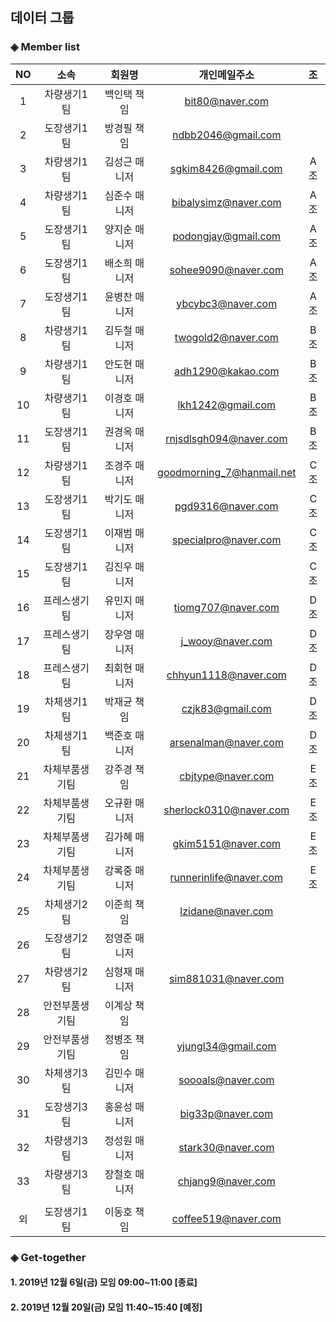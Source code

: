 ## 데이터 그룹

### ◈ Member list

|NO  |     소속 | 회원명 | 개인메일주소         | 조  |
|:--:|:--------:|:-----:|:-------------------:|:---:|
|1   | 차량생기1팀|     백인택 책임|     bit80@naver.com           |     |
|2   | 도장생기1팀|     방경필 책임|     ndbb2046@gmail.com        |     |
|3   | 차량생기1팀|     김성근 매니저|   sgkim8426@gmail.com       | A조 |
|4   | 차량생기1팀|     심준수 매니저|   bibalysimz@naver.com      | A조 |
|5   | 도장생기1팀|     양지순 매니저|   podongjay@gmail.com       | A조 |
|6   | 도장생기1팀|     배소희 매니저|   sohee9090@naver.com       | A조 |
|7   | 도장생기1팀|     윤병찬 매니저|   ybcybc3@naver.com         | A조 |
|8   | 차량생기1팀|     김두철 매니저|   twogold2@naver.com        | B조 |
|9   | 차량생기1팀|     안도현 매니저|   adh1290@kakao.com         | B조 |
|10  | 차량생기1팀|     이경호 매니저|   lkh1242@gmail.com         | B조 |
|11  | 도장생기1팀|     권경옥 매니저|   rnjsdlsgh094@naver.com    | B조 |
|12  | 차량생기1팀|     조경주 매니저|   goodmorning_7@hanmail.net | C조 |
|13  | 도장생기1팀|     박기도 매니저|   pgd9316@naver.com         | C조 |
|14  | 도장생기1팀|     이재범 매니저|   specialpro@naver.com      | C조 |
|15  | 도장생기1팀|     김진우 매니저|                             | C조 |
|16  | 프레스생기팀|    유민지 매니저|   tiomg707@naver.com        | D조 |
|17  | 프레스생기팀|    장우영 매니저|   j_wooy@naver.com          | D조 |
|18  | 프레스생기팀|    최회현 매니저|   chhyun1118@naver.com      | D조 |
|19  | 차체생기1팀|     박재균 책임  |   czjk83@gmail.com          | D조 |
|20  | 차체생기1팀|     백준호 매니저|   arsenalman@naver.com      | D조 |
|21  | 차체부품생기팀|  강주경 책임  |   cbjtype@naver.com         | E조 |
|22  | 차체부품생기팀|  오규환 매니저|   sherlock0310@naver.com    | E조 |
|23  | 차체부품생기팀|  김가혜 매니저|   gkim5151@naver.com        | E조 |
|24  | 차체부품생기팀|  강록중 매니저|   runnerinlife@naver.com    | E조 |
|25  | 차체생기2팀   |  이준희 책임  |  lzidane@naver.com          |    |
|26  | 도장생기2팀   |  정영준 매니저|                             |  |
|27  | 차량생기2팀   |  심형재 매니저|   sim881031@naver.com       |  |
|28  | 안전부품생기팀|  이계상 책임  |                             |  |
|29  | 안전부품생기팀|  정병조 책임  |   yjungl34@gmail.com        |  |
|30  | 차체생기3팀   |  김민수 매니저|   soooals@naver.com         |  |
|31  | 도장생기3팀   |  홍윤성 매니저|   big33p@naver.com          |  |
|32  | 차량생기3팀   |  정성원 매니저|   stark30@naver.com         |  |
|33  | 차량생기3팀   |  장철호 매니저|   chjang9@naver.com         |  |
|    |              |              |                             |  |
|외  | 도장생기1팀   |  이동호 책임  |   coffee519@naver.com       |  |

### ◈ Get-together

#### 1. 2019년 12월  6일(금) 모임 09:00~11:00 [종료]
#### 2. 2019년 12월 20일(금) 모임 11:40~15:40 [예정]

<!-- 여기에 한 줄 추가해 주세요 -->
<!-- |NO|소속/회원명/개인메일주소| -->

